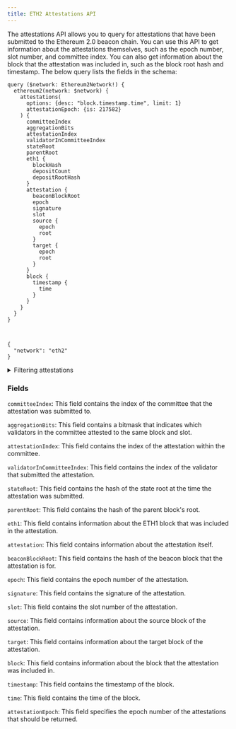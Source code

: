 ```yaml
---
title: ETH2 Attestations API
---
```


<head>
<meta name="title" content="ETH2 Attestations API"/>
<meta name="description" content="Get information on Attestations on the ETH2 blockchain. Also, get information on epochs, block root and  validator information on the ETH2 blockchain."/>
<meta name="keywords" content="ETH2 api, ETH2 python api, ETH2 nft api, ETH2 scan api, ETH2 matic api, ETH2 api docs, ETH2 crypto api, ETH2 blockchain api,matic network api"/>
<meta name="robots" content="index, follow"/>
<meta http-equiv="Content-Type" content="text/html; charset=utf-8"/>
<meta name="language" content="English"/>

<!-- Open Graph / Facebook -->
<meta property="og:type" content="website" />
<meta property="og:title" content="ETH2 Attestations API" />
<meta property="og:description" content="Get information on Attestations on the ETH2   blockchain. Also, get information on epochs, block root and  validator information on the ETH2 blockchain." />

<!-- Twitter -->
<meta property="twitter:card" content="summary_large_image" />
<meta property="twitter:title" content="ETH2 Attestations API" />
<meta property="twitter:description" content="Get Attestations information on the ETH2 blockchain. Also, get information on epochs, block root and  validator information on the ETH2 blockchain." />
</head>

The attestations API allows you to query for attestations that have been submitted to the Ethereum 2.0 beacon chain. You can use this API to get information about the attestations themselves, such as the epoch number, slot number, and committee index. You can also get information about the block that the attestation was included in, such as the block root hash and timestamp. The below query lists the fields in the schema:

```
query ($network: Ethereum2Network!) {
  ethereum2(network: $network) {
    attestations(
      options: {desc: "block.timestamp.time", limit: 1}
      attestationEpoch: {is: 217582}
    ) {
      committeeIndex
      aggregationBits
      attestationIndex
      validatorInCommitteeIndex
      stateRoot
      parentRoot
      eth1 {
        blockHash
        depositCount
        depositRootHash
      }
      attestation {
        beaconBlockRoot
        epoch
        signature
        slot
        source {
          epoch
          root
        }
        target {
          epoch
          root
        }
      }
      block {
        timestamp {
          time
        }
      }
    }
  }
}



{
  "network": "eth2"
}
```

<details>
<summary>Filtering attestations</summary>

`any`: This field can be used to filter the results by any of the other fields in the response.

`attestationEpoch`: This field specifies the epoch number of the attestations that should be returned.

`attestationSlot`: This field specifies the slot number of the attestations that should be returned.

`blockProposerIndex`: This field specifies the index of the block proposer for the attestations that should be returned.

`blockRootHash`: This field specifies the hash of the block root for the attestations that should be returned.

`committeeIndex`: This field specifies the index of the committee for the attestations that should be returned.

`date`: This field specifies the date and time of the attestations that should be returned.

`height`: This field specifies the height of the attestations that should be returned.

`options`: This field contains a set of options that can be used to customize the response. For example, you can use the limit option to limit the number of results that are returned.

`time`: This field specifies the time of the attestations that should be returned.

`validatorIndex`: This field specifies the index of the validator for the attestations that should be returned.

</details>

### Fields

`committeeIndex`: This field contains the index of the committee that the attestation was submitted to.

`aggregationBits`: This field contains a bitmask that indicates which validators in the committee attested to the same block and slot.

`attestationIndex`: This field contains the index of the attestation within the committee.

`validatorInCommitteeIndex`: This field contains the index of the validator that submitted the attestation.

`stateRoot`: This field contains the hash of the state root at the time the attestation was submitted.

`parentRoot`: This field contains the hash of the parent block's root.

`eth1`: This field contains information about the ETH1 block that was included in the attestation.

`attestation`: This field contains information about the attestation itself.

`beaconBlockRoot`: This field contains the hash of the beacon block that the attestation is for.

`epoch`: This field contains the epoch number of the attestation.

`signature`: This field contains the signature of the attestation.

`slot`: This field contains the slot number of the attestation.

`source`: This field contains information about the source block of the attestation.

`target`: This field contains information about the target block of the attestation.

`block`: This field contains information about the block that the attestation was included in.

`timestamp`: This field contains the timestamp of the block.

`time`: This field contains the time of the block.

`attestationEpoch`: This field specifies the epoch number of the attestations that should be returned.
